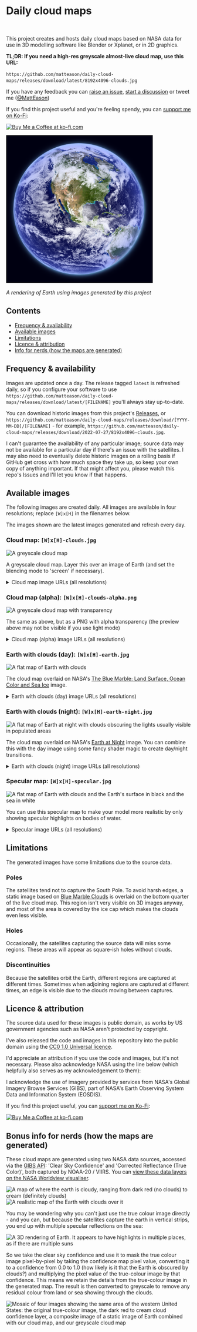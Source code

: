 # Daily cloud maps 
<img alt="" src="https://img.shields.io/github/v/release/matteason/daily-cloud-maps?label=Latest%20map%20date">

This project creates and hosts daily cloud maps based on NASA data for use in 3D modelling software like Blender or Xplanet, or in 2D graphics.

**TL;DR: If you need a high-res greyscale almost-live cloud map, use this URL:**

`https://github.com/matteason/daily-cloud-maps/releases/download/latest/8192x4096-clouds.jpg`

If you have any feedback you can [raise an issue](https://github.com/matteason/daily-cloud-maps/issues/new), [start a discussion](https://github.com/matteason/daily-cloud-maps/discussions/new) or tweet me ([@MattEason](https://twitter.com/matteason))

If you find this project useful and you're feeling spendy, you can <a href='https://ko-fi.com/R5R2CWXB1' target='_blank'>support me on Ko-Fi</a>:

<a href='https://ko-fi.com/R5R2CWXB1' target='_blank'><img height='36' style='border:0px;height:36px;' src='https://cdn.ko-fi.com/cdn/kofi1.png?v=3' border='0' alt='Buy Me a Coffee at ko-fi.com' /></a>

<img src="https://github.com/matteason/daily-cloud-maps/raw/main/earth-render.png" width="400" alt="A realistic rendering of Earth, focussed on North America">

_A rendering of Earth using images generated by this project_

## Contents
* [Frequency & availability](#frequency--availability)
* [Available images](#available-images)
* [Limitations](#limitations)
* [Licence & attribution](#licence--attribution)
* [Info for nerds (how the maps are generated)](#bonus-info-for-nerds-how-the-maps-are-generated)

## Frequency & availability
Images are updated once a day. The release tagged `latest` is refreshed daily, so if you configure your software to
use `https://github.com/matteason/daily-cloud-maps/releases/download/latest/[FILENAME]` you'll always stay up-to-date.

You can download historic images from this project's [Releases](https://github.com/matteason/daily-cloud-maps/releases), or
`https://github.com/matteason/daily-cloud-maps/releases/download/[YYYY-MM-DD]/[FILENAME]` - for example,
`https://github.com/matteason/daily-cloud-maps/releases/download/2022-07-27/8192x4096-clouds.jpg`.

I can't guarantee the availability of any particular image; source data may not be available for a particular day if
there's an issue with the satellites. I may also need to eventually delete historic images on a rolling basis if GitHub
get cross with how much space they take up, so keep your own copy of anything important.
If that might affect you, please watch this repo's Issues and I'll let you know if that happens.

## Available images
The following images are created daily. All images are available in four resolutions; replace `[W]x[H]` in the filenames below.

The images shown are the latest images generated and refresh every day.

### Cloud map: `[W]x[H]-clouds.jpg`

![A greyscale cloud map](https://github.com/matteason/daily-cloud-maps/releases/download/latest/1024x512-clouds.jpg)

A greyscale cloud map. Layer this over an image of Earth (and set the blending mode to 'screen' if necessary).

<details>
  <summary>Cloud map image URLs (all resolutions)</summary>
These URLs are for the latest images:

* [1024x512 cloud map](https://github.com/matteason/daily-cloud-maps/releases/download/latest/1024x512-clouds.jpg)
* [2048x1024 cloud map](https://github.com/matteason/daily-cloud-maps/releases/download/latest/2048x1024-clouds.jpg)
* [4096x2048 cloud map](https://github.com/matteason/daily-cloud-maps/releases/download/latest/4096x2048-clouds.jpg)
* [8192x4096 cloud map](https://github.com/matteason/daily-cloud-maps/releases/download/latest/8192x4096-clouds.jpg)

You can download historic images from this project's [Releases](https://github.com/matteason/daily-cloud-maps/releases), or
`https://github.com/matteason/daily-cloud-maps/releases/download/[YYYY-MM-DD]/[FILENAME]` - for example,
`https://github.com/matteason/daily-cloud-maps/releases/download/2022-07-27/8192x4096-clouds.jpg`
</details>

### Cloud map (alpha): `[W]x[H]-clouds-alpha.png`

![A greyscale cloud map with transparency](https://github.com/matteason/daily-cloud-maps/releases/download/latest/1024x512-clouds-alpha.png)

The same as above, but as a PNG with alpha transparency (the preview above may not be visible if you use light mode)

<details>
  <summary>Cloud map (alpha) image URLs (all resolutions)</summary>
These URLs are for the latest images:

* [1024x512 cloud map (alpha)](https://github.com/matteason/daily-cloud-maps/releases/download/latest/1024x512-clouds-alpha.png)
* [2048x1024 cloud map (alpha)](https://github.com/matteason/daily-cloud-maps/releases/download/latest/2048x1024-clouds-alpha.png)
* [4096x2048 cloud map (alpha)](https://github.com/matteason/daily-cloud-maps/releases/download/latest/4096x2048-clouds-alpha.png)
* [8192x4096 cloud map (alpha)](https://github.com/matteason/daily-cloud-maps/releases/download/latest/8192x4096-clouds-alpha.png)

You can download historic images from this project's [Releases](https://github.com/matteason/daily-cloud-maps/releases), or
`https://github.com/matteason/daily-cloud-maps/releases/download/[YYYY-MM-DD]/[FILENAME]` - for example,
`https://github.com/matteason/daily-cloud-maps/releases/download/2022-07-27/8192x4096-clouds-alpha.png`
</details>

### Earth with clouds (day): `[W]x[H]-earth.jpg`

![A flat map of Earth with clouds](https://github.com/matteason/daily-cloud-maps/releases/download/latest/1024x512-earth.jpg)

The cloud map overlaid on NASA's
[The Blue Marble: Land Surface, Ocean Color and Sea Ice](https://visibleearth.nasa.gov/images/57730/the-blue-marble-land-surface-ocean-color-and-sea-ice)
image.

<details>
  <summary>Earth with clouds (day) image URLs (all resolutions)</summary>
These URLs are for the latest images:

* [1024x512 Earth with clouds (day)](https://github.com/matteason/daily-cloud-maps/releases/download/latest/1024x512-earth.jpg)
* [2048x1024 Earth with clouds (day)](https://github.com/matteason/daily-cloud-maps/releases/download/latest/2048x1024-earth.jpg)
* [4096x2048 Earth with clouds (day)](https://github.com/matteason/daily-cloud-maps/releases/download/latest/4096x2048-earth.jpg)
* [8192x4096 Earth with clouds (day)](https://github.com/matteason/daily-cloud-maps/releases/download/latest/8192x4096-earth.jpg)

You can download historic images from this project's [Releases](https://github.com/matteason/daily-cloud-maps/releases), or
`https://github.com/matteason/daily-cloud-maps/releases/download/[YYYY-MM-DD]/[FILENAME]` - for example,
`https://github.com/matteason/daily-cloud-maps/releases/download/2022-07-27/8192x4096-earth.jpg`
</details>

### Earth with clouds (night): `[W]x[H]-earth-night.jpg`

![A flat map of Earth at night with clouds obscuring the lights usually visible in populated areas](https://github.com/matteason/daily-cloud-maps/releases/download/latest/1024x512-earth-night.jpg)

The cloud map overlaid on NASA's
[Earth at Night](https://earthobservatory.nasa.gov/features/NightLights)
image. You can combine this with the day image using some fancy shader magic to create day/night transitions.

<details>
  <summary>Earth with clouds (night) image URLs (all resolutions)</summary>
These URLs are for the latest images:

* [1024x512 Earth with clouds (night)](https://github.com/matteason/daily-cloud-maps/releases/download/latest/1024x512-earth-night.jpg)
* [2048x1024 Earth with clouds (night)](https://github.com/matteason/daily-cloud-maps/releases/download/latest/2048x1024-earth-night.jpg)
* [4096x2048 Earth with clouds (night)](https://github.com/matteason/daily-cloud-maps/releases/download/latest/4096x2048-earth-night.jpg)
* [8192x4096 Earth with clouds (night)](https://github.com/matteason/daily-cloud-maps/releases/download/latest/8192x4096-earth-night.jpg)

You can download historic images from this project's [Releases](https://github.com/matteason/daily-cloud-maps/releases), or
`https://github.com/matteason/daily-cloud-maps/releases/download/[YYYY-MM-DD]/[FILENAME]` - for example,
`https://github.com/matteason/daily-cloud-maps/releases/download/2022-07-27/8192x4096-earth-night.jpg`
</details>

### Specular map: `[W]x[H]-specular.jpg`

![A flat map of Earth with clouds and the Earth's surface in black and the sea in white](https://github.com/matteason/daily-cloud-maps/releases/download/latest/1024x512-specular.jpg)

You can use this specular map to make your model more realistic by only showing specular highlights on bodies of water.

<details>
  <summary>Specular image URLs (all resolutions)</summary>
These URLs are for the latest images:

* [1024x512 specular](https://github.com/matteason/daily-cloud-maps/releases/download/latest/1024x512-specular.jpg)
* [2048x1024 specular](https://github.com/matteason/daily-cloud-maps/releases/download/latest/2048x1024-specular.jpg)
* [4096x2048 specular](https://github.com/matteason/daily-cloud-maps/releases/download/latest/4096x2048-specular.jpg)
* [8192x4096 specular](https://github.com/matteason/daily-cloud-maps/releases/download/latest/8192x4096-specular.jpg)

You can download historic images from this project's [Releases](https://github.com/matteason/daily-cloud-maps/releases), or
`https://github.com/matteason/daily-cloud-maps/releases/download/[YYYY-MM-DD]/[FILENAME]` - for example,
`https://github.com/matteason/daily-cloud-maps/releases/download/2022-07-27/8192x4096-specular.jpg`
</details>

## Limitations
The generated images have some limitations due to the source data.

### Poles
The satellites tend not to capture the South Pole. To avoid harsh edges, a static image based on
[Blue Marble Clouds](https://visibleearth.nasa.gov/images/57747/blue-marble-clouds) is overlaid on the bottom
quarter of the live cloud map. This region isn't very visible on 3D images anyway, and most of the area is covered by
the ice cap which makes the clouds even less visible.

### Holes
Occasionally, the satellites capturing the source data will miss some regions. These areas will appear as square-ish
holes without clouds.

### Discontinuities
Because the satellites orbit the Earth, different regions are captured at different times. Sometimes when adjoining
regions are captured at different times, an edge is visible due to the clouds moving between captures.

## Licence & attribution

The source data used for these images is public domain, as works by US government agencies such as NASA aren't protected
by copyright.

I've also released the code and images in this repository into the public domain using the
[CC0 1.0 Universal licence](https://creativecommons.org/publicdomain/zero/1.0/).

I'd appreciate an attribution if you use the code and images, but it's not necessary. Please also acknowledge NASA using
the line below (which helpfully also serves as my acknowledgement to them):

I acknowledge the use of imagery provided by services from NASA's Global Imagery Browse Services (GIBS), part of
NASA's Earth Observing System Data and Information System (EOSDIS).

If you find this project useful, you can <a href='https://ko-fi.com/R5R2CWXB1' target='_blank'>support me on Ko-Fi</a>:

<a href='https://ko-fi.com/R5R2CWXB1' target='_blank'><img height='36' style='border:0px;height:36px;' src='https://cdn.ko-fi.com/cdn/kofi1.png?v=3' border='0' alt='Buy Me a Coffee at ko-fi.com' /></a>

## Bonus info for nerds (how the maps are generated)

These cloud maps are generated using two NASA data sources, accessed via the [GIBS API](https://nasa-gibs.github.io/gibs-api-docs/available-visualizations/): 'Clear Sky Confidence' and 'Corrected Reflectance (True Color)', both captured by NOAA-20 / VIIRS. You can [view these data layers on the NASA Worldview visualiser](https://worldview.earthdata.nasa.gov/?v=-270.1391960697406,-154.09671113588468,316.86333361735933,147.4299789182311&l=VIIRS_NOAA20_Clear_Sky_Confidence_Day(max=0.93),VIIRS_NOAA20_CorrectedReflectance_TrueColor,VIIRS_SNPP_CorrectedReflectance_TrueColor(hidden)&lg=false&t=2022-07-24-T00%3A00%3A00Z).

![A map of where the earth is cloudy, ranging from dark red (no clouds) to cream (definitely clouds)](https://user-images.githubusercontent.com/1935173/181494480-8203d42b-4484-4a76-8a45-8ecd8acd7e4c.png)
![A realistic map of the Earth with clouds over it](https://user-images.githubusercontent.com/1935173/181494550-5e3b552d-f28a-466d-826d-98750b1b714b.png)

You may be wondering why you can't just use the true colour image directly - and you can, but because the satellites capture the earth in vertical strips, you end up with multiple specular reflections on the sea:

![A 3D rendering of Earth. It appears to have highlights in multiple places, as if there are multiple suns](https://user-images.githubusercontent.com/1935173/181495433-f4e382ed-3dd4-4a55-8fc0-df8094904b86.png)

So we take the clear sky confidence and use it to mask the true colour image pixel-by-pixel by taking the confidence map pixel value, converting it to a confidence from 0.0 to 1.0 (how likely is it that the Earth is obscured by clouds?) and multiplying the pixel value of the true-colour image by that confidence. This means we retain the details from the true-colour image in the generated map. The result is then converted to greyscale to remove any residual colour from land or sea showing through the clouds.

![Mosaic of four images showing the same area of the western United States: the original true-colour image, the dark red to cream cloud confidence layer, a composite image of a static image of Earth combined with our cloud map, and our greyscale cloud map](https://user-images.githubusercontent.com/1935173/181499222-3ac4bd23-fe16-431a-9086-4b31ba244d7b.png)

